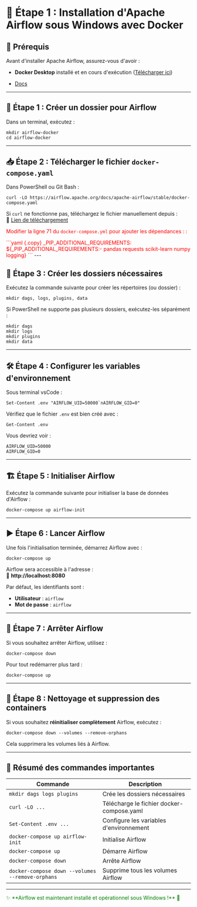 # 🚀 Étape 1 : Installation d'Apache Airflow sous Windows avec Docker

## 📌 Prérequis
Avant d'installer Apache Airflow, assurez-vous d'avoir :

- **Docker Desktop** installé et en cours d'exécution ([Télécharger ici](https://www.docker.com/products/docker-desktop/))

- [Docs ](https://docs.google.com/document/d/10hvqWLw7EDXJAnFEIWpX1HkxQQksT4OaeNZuaYJ5DHM/edit?tab=t.0)
---

## 🚀 Étape 1 : Créer un dossier pour Airflow
Dans un terminal, exécutez :

```command
mkdir airflow-docker
cd airflow-docker
```

---

## 📥 Étape 2 : Télécharger le fichier `docker-compose.yaml`

Dans PowerShell ou Git Bash :

```command
curl -LO https://airflow.apache.org/docs/apache-airflow/stable/docker-compose.yaml
```

Si `curl` ne fonctionne pas, téléchargez le fichier manuellement depuis :  
🔗 [Lien de téléchargement](https://airflow.apache.org/docs/apache-airflow/stable/docker-compose.yaml)

<span style="color:red">Modifier la ligne 71 du `docker-compose.yml` pour ajouter les dépendances : :</span>

<span style="color:red">
```yaml {.copy}
    _PIP_ADDITIONAL_REQUIREMENTS: ${_PIP_ADDITIONAL_REQUIREMENTS:- pandas requests scikit-learn numpy logging}
```
</span>
---

## 📂 Étape 3 : Créer les dossiers nécessaires

Exécutez la commande suivante pour créer les répertoires (ou dossier) :
```command
mkdir dags, logs, plugins, data
```

Si PowerShell ne supporte pas plusieurs dossiers, exécutez-les séparément :
```command
mkdir dags
mkdir logs
mkdir plugins
mkdir data
```

---

## 🛠️ Étape 4 : Configurer les variables d'environnement

Sous terminal vsCode :
```command 
Set-Content .env "AIRFLOW_UID=50000`nAIRFLOW_GID=0"
```

Vérifiez que le fichier `.env` est bien créé avec :
```command
Get-Content .env
```
Vous devriez voir :
```
AIRFLOW_UID=50000
AIRFLOW_GID=0
```

---

## 🏗️ Étape 5 : Initialiser Airflow

Exécutez la commande suivante pour initialiser la base de données d'Airflow :
```command 
docker-compose up airflow-init
```

---

## ▶️ Étape 6 : Lancer Airflow

Une fois l'initialisation terminée, démarrez Airflow avec :
```command 
docker-compose up
```

Airflow sera accessible à l'adresse :  
🔗 **http://localhost:8080**

Par défaut, les identifiants sont :

  - **Utilisateur** : `airflow`
  - **Mot de passe** : `airflow`

---

## 🛑 Étape 7 : Arrêter Airflow

Si vous souhaitez arrêter Airflow, utilisez :
```command
docker-compose down
```

Pour tout redémarrer plus tard :
```command
docker-compose up
```

---

## 🔄 Étape 8 : Nettoyage et suppression des containers

Si vous souhaitez **réinitialiser complètement** Airflow, exécutez :
```command
docker-compose down --volumes --remove-orphans
```
Cela supprimera les volumes liés à Airflow.

---

## 🎯 Résumé des commandes importantes
| Commande | Description |
|----------|------------|
| `mkdir dags logs plugins` | Crée les dossiers nécessaires |
| `curl -LO ...` | Télécharge le fichier docker-compose.yaml |
| `Set-Content .env ...` | Configure les variables d'environnement |
| `docker-compose up airflow-init` | Initialise Airflow |
| `docker-compose up` | Démarre Airflow |
| `docker-compose down` | Arrête Airflow |
| `docker-compose down --volumes --remove-orphans` | Supprime tous les volumes Airflow |

---
<span style="color:green">
✨ **Airflow est maintenant installé et opérationnel sous Windows !** 🚀
</span>


